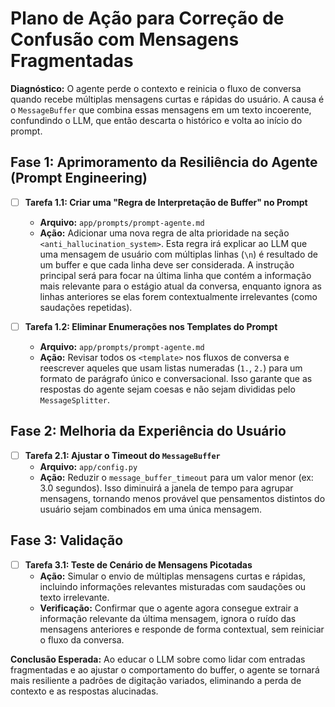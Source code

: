 # Plano de Ação para Correção de Confusão com Mensagens Fragmentadas

**Diagnóstico:** O agente perde o contexto e reinicia o fluxo de conversa quando recebe múltiplas mensagens curtas e rápidas do usuário. A causa é o `MessageBuffer` que combina essas mensagens em um texto incoerente, confundindo o LLM, que então descarta o histórico e volta ao início do prompt.

## Fase 1: Aprimoramento da Resiliência do Agente (Prompt Engineering)

- [ ] **Tarefa 1.1: Criar uma "Regra de Interpretação de Buffer" no Prompt**
    - **Arquivo:** `app/prompts/prompt-agente.md`
    - **Ação:** Adicionar uma nova regra de alta prioridade na seção `<anti_hallucination_system>`. Esta regra irá explicar ao LLM que uma mensagem de usuário com múltiplas linhas (`\n`) é resultado de um buffer e que cada linha deve ser considerada. A instrução principal será para focar na última linha que contém a informação mais relevante para o estágio atual da conversa, enquanto ignora as linhas anteriores se elas forem contextualmente irrelevantes (como saudações repetidas).

- [ ] **Tarefa 1.2: Eliminar Enumerações nos Templates do Prompt**
    - **Arquivo:** `app/prompts/prompt-agente.md`
    - **Ação:** Revisar todos os `<template>` nos fluxos de conversa e reescrever aqueles que usam listas numeradas (`1.`, `2.`) para um formato de parágrafo único e conversacional. Isso garante que as respostas do agente sejam coesas e não sejam divididas pelo `MessageSplitter`.

## Fase 2: Melhoria da Experiência do Usuário

- [ ] **Tarefa 2.1: Ajustar o Timeout do `MessageBuffer`**
    - **Arquivo:** `app/config.py`
    - **Ação:** Reduzir o `message_buffer_timeout` para um valor menor (ex: 3.0 segundos). Isso diminuirá a janela de tempo para agrupar mensagens, tornando menos provável que pensamentos distintos do usuário sejam combinados em uma única mensagem.

## Fase 3: Validação

- [ ] **Tarefa 3.1: Teste de Cenário de Mensagens Picotadas**
    - **Ação:** Simular o envio de múltiplas mensagens curtas e rápidas, incluindo informações relevantes misturadas com saudações ou texto irrelevante.
    - **Verificação:** Confirmar que o agente agora consegue extrair a informação relevante da última mensagem, ignora o ruído das mensagens anteriores e responde de forma contextual, sem reiniciar o fluxo da conversa.

**Conclusão Esperada:** Ao educar o LLM sobre como lidar com entradas fragmentadas e ao ajustar o comportamento do buffer, o agente se tornará mais resiliente a padrões de digitação variados, eliminando a perda de contexto e as respostas alucinadas.